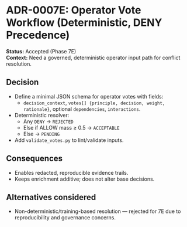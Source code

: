 # ADR-0007E: Operator Vote Workflow (Deterministic, DENY Precedence)

**Status:** Accepted (Phase 7E)  
**Context:** Need a governed, deterministic operator input path for conflict resolution.

## Decision
- Define a minimal JSON schema for operator votes with fields:
  - `decision_context`, `votes[] {principle, decision, weight, rationale}`, optional `dependencies`, `interactions`.
- Deterministic resolver:
  - Any `DENY` → `REJECTED`
  - Else if ALLOW mass ≥ 0.5 → `ACCEPTABLE`
  - Else → `PENDING`
- Add `validate_votes.py` to lint/validate inputs.

## Consequences
- Enables redacted, reproducible evidence trails.
- Keeps enrichment additive; does not alter base decisions.

## Alternatives considered
- Non-deterministic/training-based resolution — rejected for 7E due to reproducibility and governance concerns.
